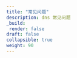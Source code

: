```yaml
---
title: "常见问题"
description: dns 常见问题
_build:
 render: false 
draft: false
collapsible: true
weight: 90
---
```


